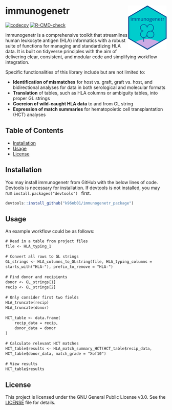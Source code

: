 
<!-- README.md is generated from README.Rmd. Please edit that file -->

# immunogenetr <img src='man/figures/immunogenetr_sticker.png' align="right" height="139" />

<!-- badges: start -->

[![codecov](https://codecov.io/gh/k96nb01/immunogenetr_package/graph/badge.svg?token=16D4U43VET)](https://codecov.io/gh/k96nb01/immunogenetr_package)
[![R-CMD-check](https://github.com/k96nb01/immunogenetr_package/actions/workflows/R-CMD-check.yaml/badge.svg)](https://github.com/k96nb01/immunogenetr_package/actions/workflows/R-CMD-check.yaml)
<!-- badges: end -->


immunogenetr is a comprehensive toolkit that streamlines human leukocyte antigen (HLA) informatics with a robust suite of functions for managing and standardizing HLA data. It is built on tidyverse principles with the aim of delivering clear, consistent, and modular code and simplifying workflow integration. 

Specific functionalities of this library include but are not limited to:

- **Identification of mismatches** for host vs. graft, graft vs. host, and bidirectional analyses for data in both serological and molecular formats
- **Translation** of tables, such as HLA columns or ambiguity tables, into proper GL strings
- **Coercion of wild-caught HLA data** to and from GL string
- **Expression of match summaries** for hematopoietic cell transplantation (HCT) analyses

## Table of Contents

- [Installation](#installation)
- [Usage](##usage)
- [License](#license)

## Installation

You may install immunogenetr from GitHub with the below lines of code. Devtools is necessary for installation. If devtools is not installed, you may run ```install.packages("devtools") ``` first.

```r
devtools::install_github("k96nb01/immunogenetr_package")
```

## Usage

An example workflow could be as follows: 

```{r setup, include=TRUE}
# Read in a table from project files
file <- HLA_typing_1

# Convert all rows to GL strings
GL_strings <- HLA_columns_to_GLstring(file, HLA_typing_columns = starts_with("HLA-"), prefix_to_remove = "HLA-")

# Find donor and recipients
donor <- GL_strings[1]
recip <- GL_strings[2]

# Only consider first two fields
HLA_truncate(recip) 
HLA_truncate(donor) 

HCT_table <- data.frame(
    recip_data = recip,
    donor_data = donor
)

# Calculate relevant HCT matches
HCT_table$results <- HLA_match_summary_HCT(HCT_table$recip_data, HCT_table$donor_data, match_grade = "Xof10")

# View results
HCT_table$results
```

## License
This project is licensed under the GNU General Public License v3.0. See the [LICENSE](LICENSE) file for details.
